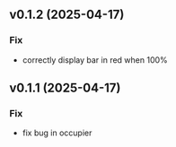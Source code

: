 ## v0.1.2 (2025-04-17)

### Fix

- correctly display bar in red when 100%

## v0.1.1 (2025-04-17)

### Fix

- fix bug in occupier
